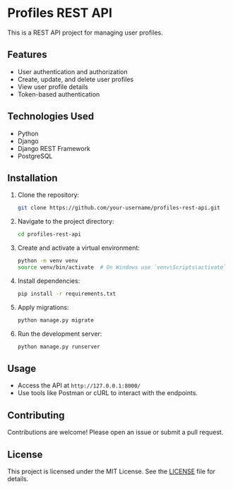 # Profiles REST API

This is a REST API project for managing user profiles.

## Features

- User authentication and authorization
- Create, update, and delete user profiles
- View user profile details
- Token-based authentication

## Technologies Used

- Python
- Django
- Django REST Framework
- PostgreSQL

## Installation

1. Clone the repository:
   ```bash
   git clone https://github.com/your-username/profiles-rest-api.git
   ```
2. Navigate to the project directory:
   ```bash
   cd profiles-rest-api
   ```
3. Create and activate a virtual environment:
   ```bash
   python -m venv venv
   source venv/bin/activate  # On Windows use `venv\Scripts\activate`
   ```
4. Install dependencies:
   ```bash
   pip install -r requirements.txt
   ```
5. Apply migrations:
   ```bash
   python manage.py migrate
   ```
6. Run the development server:
   ```bash
   python manage.py runserver
   ```

## Usage

- Access the API at `http://127.0.0.1:8000/`
- Use tools like Postman or cURL to interact with the endpoints.

## Contributing

Contributions are welcome! Please open an issue or submit a pull request.

## License

This project is licensed under the MIT License. See the [LICENSE](LICENSE) file for details.
